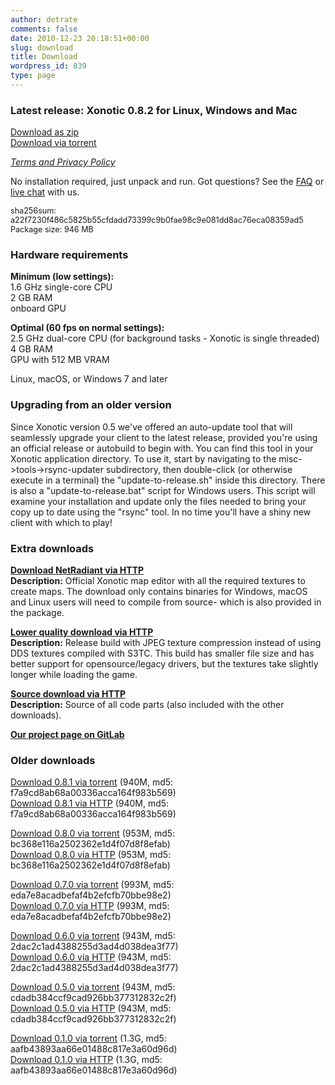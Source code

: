 ```yaml
---
author: detrate
comments: false
date: 2010-12-23 20:18:51+00:00
slug: download
title: Download
wordpress_id: 839
type: page
---
```


### Latest release: Xonotic 0.8.2 for Linux, Windows and Mac

[<i class="fas fa-download"></i> Download as zip](https://dl.xonotic.org/xonotic-0.8.2.zip)  
[<i class="fas fa-download"></i> Download via torrent](https://dl.xonotic.org/xonotic-0.8.2.zip.torrent)

[*Terms and Privacy Policy*][tos]

No installation required, just unpack and run. Got questions? See the [FAQ](/faq) or [live chat](/chat) with us.

<p style="font-size: 90%">
sha256sum: a22f7230f486c5825b55cfdadd73399c9b0fae98c9e081dd8ac76eca08359ad5<br/>
Package size: 946 MB  
</p>

### Hardware requirements

**Minimum (low settings):**  
1.6 GHz single-core CPU  
2 GB RAM  
onboard GPU  

**Optimal (60 fps on normal settings):**  
2.5 GHz dual-core CPU (for background tasks - Xonotic is single threaded)  
4 GB RAM  
GPU with 512 MB VRAM  

Linux, macOS, or Windows 7 and later  

### Upgrading from an older version

Since Xonotic version 0.5 we've offered an auto-update tool that will seamlessly upgrade your client to the latest release, provided you're using an official release or autobuild to begin with. You can find this tool in your Xonotic application directory. To use it, start by navigating to the misc->tools->rsync-updater subdirectory, then double-click (or otherwise execute in a terminal) the "update-to-release.sh" inside this directory. There is also a "update-to-release.bat" script for Windows users. This script will examine your installation and update only the files needed to bring your copy up to date using the "rsync" tool. In no time you'll have a shiny new client with which to play!

### Extra downloads

**[Download NetRadiant via HTTP](https://dl.xonotic.org/xonotic-0.8.2-mappingsupport.zip)**  
**Description:** Official Xonotic map editor with all the required textures to create maps. The download only contains binaries for Windows, macOS and Linux users will need to compile from source- which is also provided in the package.  

**[Lower quality download via HTTP](https://dl.xonotic.org/xonotic-0.8.2-low.zip)**  
**Description:** Release build with JPEG texture compression instead of using DDS textures compiled with S3TC. This build has smaller file size and has better support for opensource/legacy drivers, but the textures take slightly longer while loading the game.  

**[Source download via HTTP](https://dl.xonotic.org/xonotic-0.8.2-source.zip)**  
**Description:** Source of all code parts (also included with the other downloads).  

**[Our project page on GitLab](https://gitlab.com/groups/xonotic)**

### Older downloads

[Download 0.8.1 via torrent](https://dl.xonotic.org/xonotic-0.8.1.zip.torrent) (940M, md5: f7a9cd8ab68a00336acca164f983b569)  
[Download 0.8.1 via HTTP](https://dl.xonotic.org/xonotic-0.8.1.zip) (940M, md5: f7a9cd8ab68a00336acca164f983b569)  

[Download 0.8.0 via torrent](https://dl.xonotic.org/xonotic-0.8.0.zip.torrent) (953M, md5: bc368e116a2502362e1d4f07d8f8efab)  
[Download 0.8.0 via HTTP](https://dl.xonotic.org/xonotic-0.8.0.zip) (953M, md5: bc368e116a2502362e1d4f07d8f8efab)

[Download 0.7.0 via torrent](https://dl.xonotic.org/xonotic-0.7.0.zip.torrent) (993M, md5: eda7e8acadbefaf4b2efcfb70bbe98e2)  
[Download 0.7.0 via HTTP](https://dl.xonotic.org/xonotic-0.7.0.zip) (993M, md5: eda7e8acadbefaf4b2efcfb70bbe98e2)  

[Download 0.6.0 via torrent](https://dl.xonotic.org/xonotic-0.6.0.zip.torrent) (943M, md5: 2dac2c1ad4388255d3ad4d038dea3f77)  
[Download 0.6.0 via HTTP](https://dl.xonotic.org/xonotic-0.6.0.zip) (943M, md5: 2dac2c1ad4388255d3ad4d038dea3f77)  

[Download 0.5.0 via torrent](https://dl.xonotic.org/xonotic-0.5.0.zip.torrent) (943M, md5: cdadb384ccf9cad926bb377312832c2f)  
[Download 0.5.0 via HTTP](https://dl.xonotic.org/xonotic-0.5.0.zip) (943M, md5: cdadb384ccf9cad926bb377312832c2f)  

[Download 0.1.0 via torrent](https://dl.xonotic.org/xonotic-0.1.0preview.zip.torrent) (1.3G, md5: aafb43893aa66e01488c817e3a60d96d)  
[Download 0.1.0 via HTTP](https://dl.xonotic.org/xonotic-0.1.0preview.zip) (1.3G, md5: aafb43893aa66e01488c817e3a60d96d)  

[tos]: /tos/
